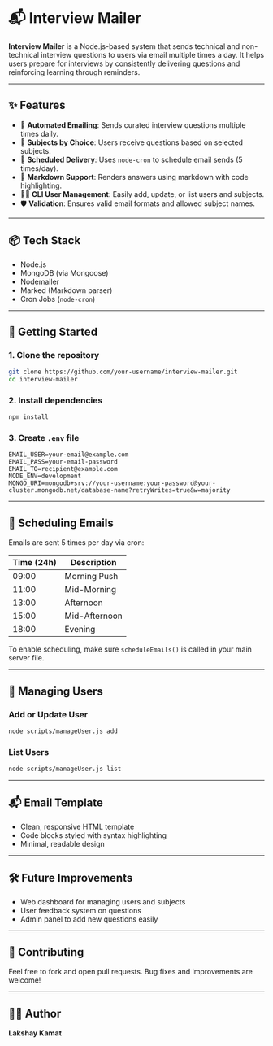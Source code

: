 # 📬 Interview Mailer

**Interview Mailer** is a Node.js-based system that sends technical and non-technical interview questions to users via email multiple times a day. It helps users prepare for interviews by consistently delivering questions and reinforcing learning through reminders.

---

## ✨ Features

* 📧 **Automated Emailing**: Sends curated interview questions multiple times daily.
* 🧠 **Subjects by Choice**: Users receive questions based on selected subjects.
* 📅 **Scheduled Delivery**: Uses `node-cron` to schedule email sends (5 times/day).
* 🧾 **Markdown Support**: Renders answers using markdown with code highlighting.
* 🧑‍💻 **CLI User Management**: Easily add, update, or list users and subjects.
* 🛡️ **Validation**: Ensures valid email formats and allowed subject names.

---

## 📦 Tech Stack

* Node.js
* MongoDB (via Mongoose)
* Nodemailer
* Marked (Markdown parser)
* Cron Jobs (`node-cron`)

---

## 🚀 Getting Started

### 1. Clone the repository

```bash
git clone https://github.com/your-username/interview-mailer.git
cd interview-mailer
```

### 2. Install dependencies

```bash
npm install
```

### 3. Create `.env` file

```
EMAIL_USER=your-email@example.com
EMAIL_PASS=your-email-password
EMAIL_TO=recipient@example.com
NODE_ENV=development
MONGO_URI=mongodb+srv://your-username:your-password@your-cluster.mongodb.net/database-name?retryWrites=true&w=majority
```

---

## 📅 Scheduling Emails

Emails are sent 5 times per day via cron:

| Time (24h) | Description   |
| ---------- | ------------- |
| 09:00      | Morning Push  |
| 11:00      | Mid-Morning   |
| 13:00      | Afternoon     |
| 15:00      | Mid-Afternoon |
| 18:00      | Evening       |

To enable scheduling, make sure `scheduleEmails()` is called in your main server file.

---

## 👤 Managing Users

### Add or Update User

```bash
node scripts/manageUser.js add
```

### List Users

```bash
node scripts/manageUser.js list
```

---

## 📬 Email Template

* Clean, responsive HTML template
* Code blocks styled with syntax highlighting
* Minimal, readable design

---

## 🛠️ Future Improvements

* Web dashboard for managing users and subjects
* User feedback system on questions
* Admin panel to add new questions easily

---

## 🤝 Contributing

Feel free to fork and open pull requests. Bug fixes and improvements are welcome!

---

## 🧑‍💼 Author

**Lakshay Kamat**

